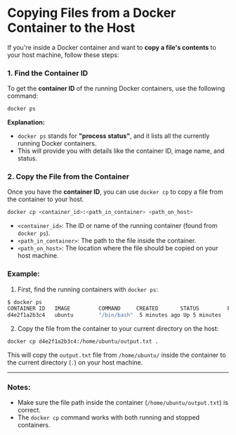 # Copying Files from a Docker Container to the Host

If you're inside a Docker container and want to **copy a file's contents** to your host machine, follow these steps:

### **1. Find the Container ID**

To get the **container ID** of the running Docker containers, use the following command:

```bash
docker ps
```

**Explanation:**

- `docker ps` stands for **"process status"**, and it lists all the currently running Docker containers.
- This will provide you with details like the container ID, image name, and status.

### **2. Copy the File from the Container**

Once you have the **container ID**, you can use `docker cp` to copy a file from the container to your host.

```bash
docker cp <container_id>:<path_in_container> <path_on_host>
```

- `<container_id>`: The ID or name of the running container (found from `docker ps`).
- `<path_in_container>`: The path to the file inside the container.
- `<path_on_host>`: The location where the file should be copied on your host machine.

### **Example:**

1. First, find the running containers with `docker ps`:

```bash
$ docker ps
CONTAINER ID   IMAGE         COMMAND     CREATED       STATUS         PORTS     NAMES
d4e2f1a2b3c4   ubuntu        "/bin/bash"  5 minutes ago Up 5 minutes             my_container
```

2. Copy the file from the container to your current directory on the host:

```bash
docker cp d4e2f1a2b3c4:/home/ubuntu/output.txt .
```

This will copy the `output.txt` file from `/home/ubuntu/` inside the container to the current directory (`.`) on your host machine.

---

### **Notes:**

- Make sure the file path inside the container (`/home/ubuntu/output.txt`) is correct.
- The `docker cp` command works with both running and stopped containers.

